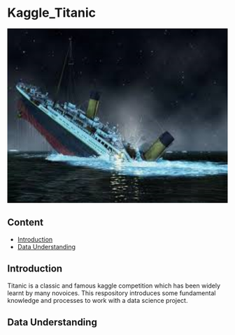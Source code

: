 # Kaggle_Titanic
<div align=center><img width='1000', height='400' src='/Titanic.png' /></div>

## Content
   - [Introduction](#introduction)
   - [Data Understanding](#data-understanding)


## Introduction 
Titanic is a classic and famous kaggle competition which has been widely learnt by many novoices. This respository introduces some fundamental knowledge and processes to work with a data science project.  

## Data Understanding
